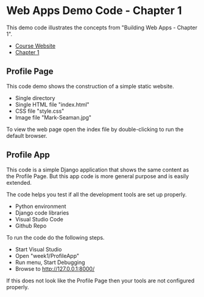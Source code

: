 # Web Apps Demo Code  - Chapter 1

This demo code illustrates the concepts from "Building Web Apps - Chapter 1".

* [Course Website](https://shrinking-world.com/course/bacs350)
* [Chapter 1](https://shrinking-world.com/course/bacs350/chapter/1)


## Profile Page

This code demo shows the construction of a simple static website.

* Single directory
* Single HTML file "index.html"
* CSS file "style.css"
* Image file "Mark-Seaman.jpg"

To view the web page open the index file by double-clicking to run the 
default browser.


## Profile App

This code is a simple Django application that shows the same content as the 
Profile Page.  But this app code is more general purpose and is easily extended.

The code helps you test if all the development tools are set up properly.

* Python environment
* Django code libraries
* Visual Studio Code
* Github Repo

To run the code do the following steps.

* Start Visual Studio
* Open "week1/ProfileApp"
* Run menu, Start Debugging
* Browse to http://127.0.0.1:8000/

If this does not look like the Profile Page then your tools are not configured
properly.
